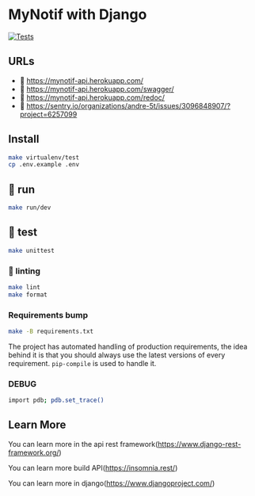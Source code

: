 # MyNotif with Django

[![Tests](https://github.com/issa-diallo/Mynotif_backend/actions/workflows/tests.yml/badge.svg)](https://github.com/issa-diallo/Mynotif_backend/actions/workflows/tests.yml)

## URLs

- :tada: https://mynotif-api.herokuapp.com/
- :memo: https://mynotif-api.herokuapp.com/swagger/
- :memo: https://mynotif-api.herokuapp.com/redoc/
- :goal_net: https://sentry.io/organizations/andre-5t/issues/3096848907/?project=6257099

## Install
```sh
make virtualenv/test
cp .env.example .env
```

## :tada: run
```sh
make run/dev
```

## :test_tube: test
```sh
make unittest
```

### :rotating_light: linting
```sh
make lint
make format
```

### Requirements bump
```sh
make -B requirements.txt
```
The project has automated handling of production requirements, the idea behind it is that
you should always use the latest versions of every requirement.
`pip-compile` is used to handle it.

### DEBUG
```sh
import pdb; pdb.set_trace()
```

## Learn More

You can learn more in the api rest framework(https://www.django-rest-framework.org/) 

You can learn more build API(https://insomnia.rest/)

You can learn more in django(https://www.djangoproject.com/)
